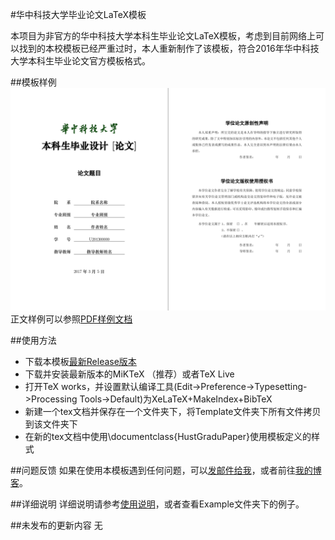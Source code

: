 #华中科技大学毕业论文LaTeX模板

本项目为非官方的华中科技大学本科生毕业论文LaTeX模板，考虑到目前网络上可以找到的本校模板已经严重过时，本人重新制作了该模板，符合2016年华中科技大学本科生毕业论文官方模板格式。

##模板样例
![样例](Example/example.png)
正文样例可以参照[PDF样例文档](Example/example.pdf)

##使用方法
* 下载本模板[最新Release版本](https://github.com/skinaze/HUSTPaperTemp/releases)
* 下载并安装最新版本的MiKTeX （推荐）或者TeX Live
* 打开TeX works，并设置默认编译工具(Edit->Preference->Typesetting->Processing Tools->Default)为XeLaTeX+MakeIndex+BibTeX
* 新建一个tex文档并保存在一个文件夹下，将Template文件夹下所有文件拷贝到该文件夹下
* 在新的tex文档中使用\documentclass{HustGraduPaper}使用模板定义的样式

##问题反馈
如果在使用本模板遇到任何问题，可以[发邮件给我](mailto:me@stringblog.com)，或者前往[我的博客](http://stringblog.com/)。

##详细说明
详细说明请参考[使用说明](Instruction/使用说明.pdf)，或者查看Example文件夹下的例子。

##未发布的更新内容
无
